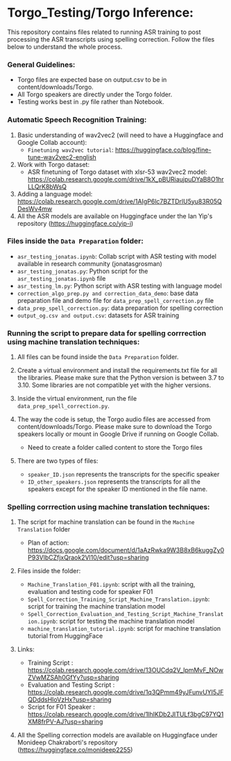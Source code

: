 # Torgo_Testing/Torgo Inference:

This repository contains files related to running ASR training to post processing the ASR transcripts using spelling correction. Follow the files below to understand the whole process.

### **General Guidelines:**

- Torgo files are expected base on output.csv to be in content/downloads/Torgo.
- All Torgo speakers are directly under the Torgo folder.
- Testing works best in .py file rather than Notebook.

### Automatic Speech Recognition Training:
1. Basic understanding of wav2vec2 (will need to have a Huggingface and Google Collab account):
   - `Finetuning wav2vec tutorial`: https://huggingface.co/blog/fine-tune-wav2vec2-english
2. Work with Torgo dataset:
   - ASR finetuning of Torgo dataset with xlsr-53 wav2vec2 model: https://colab.research.google.com/drive/1kX_pBURiaujpuDYaB8O1hrLLQrK8bWsQ
3. Adding a language model: https://colab.research.google.com/drive/1AIgP6lc7BZTDrlU5yu83R05QDesWv4mw
4. All the ASR models are available on Huggingface under the Ian Yip's repository (https://huggingface.co/yip-i)

### Files inside the `Data Preparation` folder:
- `asr_testing_jonatas.ipynb`: Collab script with ASR testing with model available in research community (jonatasgrosman)
- `asr_testing_jonatas.py`: Python script for the `asr_testing_jonatas.ipynb` file
- `asr_testing_lm.py`: Python script with ASR testing with language model
- `correction_algo_prep.py and correction_data_demo`: base data preparation file and demo file for `data_prep_spell_correction.py` file
- `data_prep_spell_correction.py`: data preparation for spelling correction
- `output_og.csv and output.csv`: datasets for ASR training

### **Running the script to prepare data for spelling corrrection using machine translation techniques:**

1. All files can be found inside the `Data Preparation` folder.

2. Create a virtual environment and install the requirements.txt file for all the libraries. Please make sure that the Python version is between 3.7 to 3.10. Some libraries are not compatible yet with the higher versions.

3. Inside the virtual environment, run the file `data_prep_spell_correction.py`.

4. The way the code is setup, the Torgo audio files are accessed from content/downloads/Torgo. Please make sure to download the Torgo speakers locally or mount in Google Drive if running on Google Collab.

   - Need to create a folder called content to store the Torgo files

5. There are two types of files:
   - `speaker_ID.json` represents the transcripts for the specific speaker
   - `ID_other_speakers.json` represents the transcripts for all the speakers except for the speaker ID mentioned in the file name.

### **Spelling corrrection using machine translation techniques:**

1. The script for machine translation can be found in the `Machine Translation` folder

   - Plan of action: https://docs.google.com/document/d/1aAzRwka9W3B8xB6kuggZy0P93VlbCZfjxQraok2Vl10/edit?usp=sharing

2. Files inside the folder:
   - `Machine_Translation_F01.ipynb`: script with all the training, evaluation and testing code for speaker F01
   - `Spell_Correction_Training_Script_Machine_Translation.ipynb`: script for training the machine translation model
   - `Spell_Correction_Evaluation_and_Testing_Script_Machine_Translation.ipynb`: script for testing the machine translation model
   - `machine_translation_tutorial.ipynb`: script for machine translation tutorial from HuggingFace

3. Links:
   -  Training Script : https://colab.research.google.com/drive/13OUCdq2V_IpmMvF_NOwZVwMZSAh0GfYy?usp=sharing
   -  Evaluation and Testing Script : https://colab.research.google.com/drive/1q3QPmm49yJFunvUYI5JFQDddsHIoVzHx?usp=sharing   
   -  Script for F01 Speaker : https://colab.research.google.com/drive/1lhIKDb2JITULf3bgC97YQ1XM8frPV-AJ?usp=sharing

4. All the Spelling correction models are available on Huggingface under Monideep Chakraborti's repository (https://huggingface.co/monideep2255)


